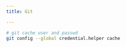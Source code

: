 ```yaml
---
title: Git

---
```






```sh
# git cache user and passwd
git config --global credential.helper cache
```



